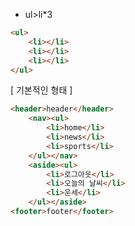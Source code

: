 * ul>li*3

```html
<ul>
	<li></li>
	<li></li>
	<li></li>
</ul>
```



[ 기본적인 형태 ]

```html
<header>header</header>
	<nav><ul>
    	<li>home</li>
        <li>news</li>
        <li>sports</li>
	</ul></nav>
	<aside><ul>
        <li>로그아웃</li>
        <li>오늘의 날씨</li>
        <li>운세</li>
	</ul></aside>
<footer>footer</footer>
```


